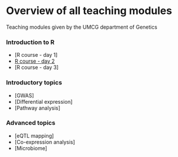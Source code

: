 # Overview of all teaching modules

Teaching modules given by the UMCG department of Genetics

### Introduction to R
* [R course - day 1]
* [R course - day 2](R-course/statistics.html)
* [R course - day 3]

### Introductory topics
* [GWAS]
* [Differential expression]
* [Pathway analysis]

### Advanced topics
* [eQTL mapping]
* [Co-expression analysis]
* [Microbiome]